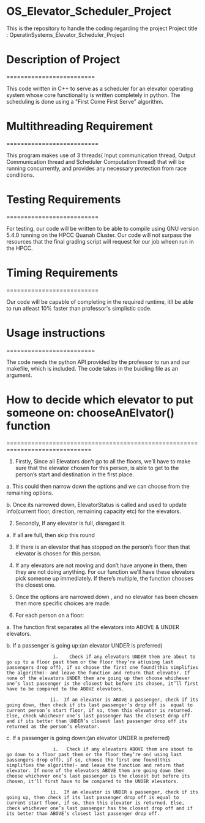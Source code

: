 # OS_Elevator_Scheduler_Project
This is the repository to handle the coding regarding the project
Project title : OperatinSystems_Elevator_Scheduler_Project

# Description of Project 
=========================

This code written in C++ to serve as a scheduler for an elevator operating system whose core functionality is written completely in python. The scheduling is done using a "First Come First Serve" algorithm.


# Multithreading Requirement
==========================
  
This program makes use of 3 threads( Input communication thread, Output Communication thread and Scheduler Computation thread) that will be running concurrently, and provides any necessary protection from race conditions.

# Testing Requirements
==========================
  
For testing, our code will be written to be able to compile using GNU version 5.4.0 running on the HPCC Quanah Cluster.
Our code will not surpass the resources that the final grading script will request for our job wheen run in the HPCC.

# Timing Requirements
==========================
  
Our code will be capable of completing in the required runtime, itll be able to run atleast 10% faster than professor's simplistic code.


# Usage instructions
=========================

The code needs the python API provided by the professor to run and our makefile, which is included. 
The code takes in the buidling file as an argument. 


# How to decide which elevator to put someone on: chooseAnElvator() function
==============================================================================

1.  Firstly, Since all Elevators don’t go to all the floors, we’ll have to make sure that the elevator chosen for this person, is able to get to the person’s start and destination in the first place.

  a.  This could then narrow down the options and we can choose from the remaining options.

  b.  Once its narrowed down, ElevatorStatus is called and used to update info(current floor, direction, remaining capacity etc) for the elevators.

2.  Secondly, If any elevator is full, disregard it.

  a.  If all are full, then skip this round

3.  If there is an elevator that has stopped on the person’s floor then that elevator is chosen for this person.

4.  If any elevators are not moving and don’t have anyone in them, then they are not doing anything. For our function we’ll have these elevators pick someone up immediately. If there’s multiple, the function chooses the closest one.

5.  Once the options are narrowed down , and no elevator has been chosen then more specific choices are made:

6.  For each person on a floor:

  a.  The function first separates all the elevators into ABOVE & UNDER elevators.

  b.  If a passenger is going up:(an elevator UNDER is preferred)

                     i.    Check if any elevators UNDER them are about to go up to a floor past them or the floor they’re at(using last passengers drop off), if so choose the first one found(this simplifies the algorithm)- and leave the function and return that elevator. If none of the elevators UNDER them are going up then choose whichever one’s last passenger is the closest but before its chosen, it’ll first have to be compared to the ABOVE elevators.

                    ii.  If an elevator is ABOVE a passenger, check if its going down, then check if its last passenger’s drop off is  equal to current person’s start floor, if so, then this elevator is returned. Else, check whichever one’s last passenger has the closest drop off and if its better than UNDER’s closest last passenger drop off its returned as the person’s elevator.

  c.  If a passenger is going down:(an elevator UNDER is preferred)

                     i.   Check if any elevators ABOVE them are about to go down to a floor past them or the floor they’re on( using last passengers drop off), if so, choose the first one found(this simplifies the algorithm)- and leave the function and return that elevator. If none of the elevators ABOVE them are going down then choose whichever one’s last passenger is the closest but before its chosen, it’ll first have to be compared to the UNDER elevators.

                    ii.  If an elevator is UNDER a passenger, check if its going up, then check if its last passenger drop off is equal to current start floor, if so, then this elevator is returned. Else, check whichever one’s last passenger has the closest drop off and if its better than ABOVE’s closest last passenger drop off.
